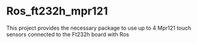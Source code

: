 # Ros_ft232h_mpr121
This project provides the necessary package to use up to 4 Mpr121 touch sensors connected to the Ft232h board with Ros
